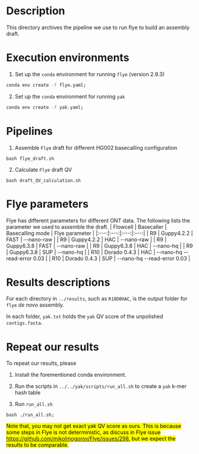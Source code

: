 # Description
This directory archives the pipeline we use to run flye to build an assembly draft.


# Execution environments
1. Set up the `conda` environment for running `flye` (version 2.9.3)
```bash
conda env create -f flye.yaml;
```

2. Set up the `conda` environment for running `yak`
```bash
conda env create -f yak.yaml;
```


# Pipelines
1. Assemble `Flye` draft for different HG002 basecalling configuration
```
bash flye_draft.sh
```

2. Calculate `Flye` draft QV
```
bash draft_QV_calculation.sh
```

# Flye parameters
Flye has different parameters for different ONT data. The following lists the parameter we used to assemble the draft.
| Flowcell | Basecaller | Basecalling mode | Flye parameter |
|:---:|:---:|:---:|:---:|
| R9 | Guppy4.2.2 | FAST | --nano-raw |
| R9 | Guppy4.2.2 | HAC | --nano-raw |
| R9 | Guppy6.3.8 | FAST | --nano-raw |
| R9 | Guppy6.3.8 | HAC | --nano-hq |
| R9 | Guppy6.3.8 | SUP | --nano-hq |
| R10 | Dorado 0.4.3 | HAC | --nano-hq --read-error 0.03 |
| R10 | Dorado 0.4.3 | SUP | --nano-hq --read-error 0.03 |


# Results descriptions
For each directory in `../results`, such as `R10D0HAC`, is the output folder for `flye` *de novo* assembly.


In each folder, `yak.txt` holds the `yak` QV score of the unpolished `contigs.fasta`. 


# Repeat our results
To repeat our results, please 
1. Install the forementioned conda environment.

2. Run the scripts in `../../yak/scripts/run_all.sh` to create a `yak` k-mer hash table

3. Run `run_all.sh`
```
bash ./run_all.sh;
```
<mark> Note that, you may not get exact yak QV score as ours. This is because some steps in Flye is not deterministic, as discuss in Flye issue <https://github.com/mikolmogorov/Flye/issues/298>, but we expect the results to be comparable. </mark>
